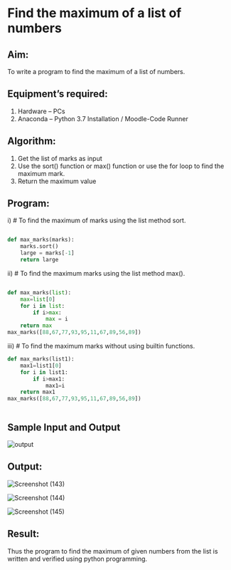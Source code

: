 # Find the maximum of a list of numbers
## Aim:
To write a program to find the maximum of a list of numbers.
## Equipment’s required:
1.	Hardware – PCs
2.	Anaconda – Python 3.7 Installation / Moodle-Code Runner
## Algorithm:
1.	Get the list of marks as input
2.	Use the sort() function or max() function or use the for loop to find the maximum mark.
3.	Return the maximum value
## Program:

i)	# To find the maximum of marks using the list method sort.
```Python

def max_marks(marks):
    marks.sort()
    large = marks[-1]
    return large

```

ii)	# To find the maximum marks using the list method max().
```Python

def max_marks(list):
    max=list[0]
    for i in list:
        if i>max:
            max = i
    return max
max_marks([88,67,77,93,95,11,67,89,56,89])    


```

iii) # To find the maximum marks without using builtin functions.
```Python
def max_marks(list1):
    max1=list1[0]
    for i in list1:
        if i>max1:
            max1=i
    return max1
max_marks([88,67,77,93,95,11,67,89,56,89])    



```
## Sample Input and Output
![output](./img/max_marks1.jpg) 

## Output:
![Screenshot (143)](https://user-images.githubusercontent.com/118679692/213402658-b6ea07f1-2828-49e7-b2a9-df2f536c9f06.png)



![Screenshot (144)](https://user-images.githubusercontent.com/118679692/213402522-25a485aa-6327-494e-9076-f4b959a40c1a.png)



![Screenshot (145)](https://user-images.githubusercontent.com/118679692/213402405-ccf5478f-821e-4e58-ad44-b72269940ed6.png)



## Result:
Thus the program to find the maximum of given numbers from the list is written and verified using python programming.
